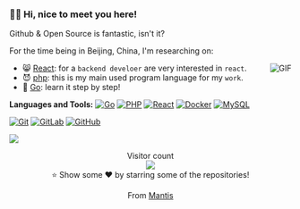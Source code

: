### :merman: Hi, nice to meet you here!

Github & Open Source is fantastic, isn't it?

For the time being in Beijing, China, I'm researching on:

<img align="right" alt="GIF" src="https://i.loli.net/2020/11/07/F3Yevz5qdaB7DlT.gif" />

* :smile_cat: [React](https://github.com/facebook/react): for a `backend develoer` are very interested in `react`.
* :smiling_imp: [php](https://www.php.net/): this is my main used program language for my `work`.
* :purple_heart: [Go](https://golang.org/): learn it step by step!

**Languages and Tools:** 
[![Go](https://img.shields.io/badge/Go-blue?style=flat&logo=go&logoColor=white&link=https://github.com/chunlintang)](https://github.com/chunlintang) 
[![PHP](https://img.shields.io/badge/Php-black?style=flat&logo=php&logoColor=white&link=https://github.com/chunlintang)](https://github.com/chunlintang)
[![React](https://img.shields.io/badge/-React-black?style=flat&logo=react&link=https://github.com/chunlintang)](https://github.com/chunlintang) 
[![Docker](https://img.shields.io/badge/-Docker-black?style=flat&logo=docker&link=https://github.com/chunlintang)](https://github.com/chunlintang) 
[![MySQL](https://img.shields.io/badge/-MySQL-black?style=flat&logo=mysql&link=https://github.com/chunlintang)](https://github.com/chunlintang)

[![Git](https://img.shields.io/badge/-Git-black?style=flat&logo=git&link=https://github.com/chunlintang)](https://github.com/chunlintang) 
[![GitLab](https://img.shields.io/badge/-GitLab-FCA121?style=flat&logo=gitlab&link=https://github.com/chunlintang)](https://github.com/chunlintang) 
[![GitHub](https://img.shields.io/badge/-GitHub-181717?style=flat&logo=github&link=https://github.com/chunlintang)](https://github.com/chunlintang)

<img align="center" src="https://github-readme-stats.vercel.app/api?username=chunlintang" />

<p align="center"> 
  Visitor count<br>
  <img src="https://profile-counter.glitch.me/chunnlintang/count.svg" />
  <br/>⭐️ Show some ❤️ by starring some of the repositories!
</p>
<p align="center">
  From <a href="https://github.com/chunlintang">Mantis</a>
</p>
